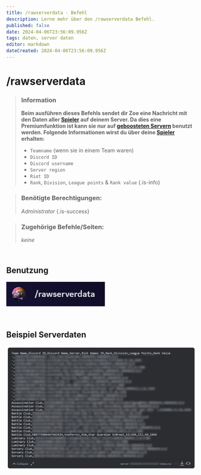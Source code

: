 ```yaml
---
title: /rawserverdata - Befehl
description: Lerne mehr über den /rawserverdata Befehl.
published: false
date: 2024-04-06T23:56:09.956Z
tags: daten, server daten
editor: markdown
dateCreated: 2024-04-06T23:56:09.956Z
---
```


# /rawserverdata

>### Information
>**Beim ausführen dieses Befehls sendet dir Zoe eine Nachricht mit den Daten aller [Spieler](/de/terms/player) auf deinem Server. Da dies eine Premiumfunktion ist kann sie nur auf [geboosteten Servern](/de/Zoe-Points-And-Boosting) benutzt werden. Folgende Informationen wirst du über deine [Spieler](/de/terms/player) erhalten:**
>- `Teamname` (wenn sie in einem Team waren)
>- `Discord ID`
>- `Discord username`
>- `Server region`
>- `Riot ID`
>- `Rank`, `Division`, `League points` & `Rank value`
>{.is-info}

>### Benötigte Berechtigungen:
>*Administrator*
>{.is-success}

>### Zugehörige Befehle/Seiten:
>*keine*

<br>

## Benutzung
![](/en_/en_rawserverdata.png)

<br>

## Beispiel Serverdaten
![](/en_/en_rawserverdata_output.png)